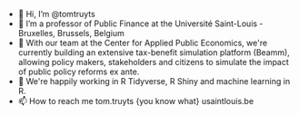 - 👋 Hi, I’m @tomtruyts
- 👀 I’m a professor of Public Finance at the Université Saint-Louis - Bruxelles, Brussels, Belgium
- 🌱 With our team at the Center for Applied Public Economics, we're currently building an extensive tax-benefit simulation platform (Beamm), allowing policy makers, stakeholders and citizens to simulate the impact of public policy reforms ex ante.
- 💞️ We're happily working in R Tidyverse, R Shiny and machine learning in R. 
- 📫 How to reach me tom.truyts {you know what} usaintlouis.be

<!---
tomtruyts/tomtruyts is a ✨ special ✨ repository because its `README.md` (this file) appears on your GitHub profile.
You can click the Preview link to take a look at your changes.
--->
